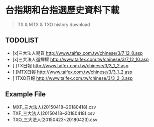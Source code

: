 # 台指期和台指選歷史資料下載  
> TX & MTX & TXO history download

## TODOLIST

- [x]三大法人期貨	http://www.taifex.com.tw/chinese/3/7_12_8.asp
- [x]三大法人選擇權 http://www.taifex.com.tw/chinese/3/7_12_10.asp
- [ ]TX日報	http://www.taifex.com.tw/chinese/3/3_1_2.asp
- [ ]MTX日報	http://www.taifex.com.tw/chinese/3/3_1_2.asp
- [ ]TXO日報	http://www.taifex.com.tw/chinese/3/3_2_3.asp

## Example File
- MXF_三大法人(20150418~20180418).csv
- TXF_三大法人(20150418~20180418).csv
- TXO_三大法人(20150423~20180423).csv